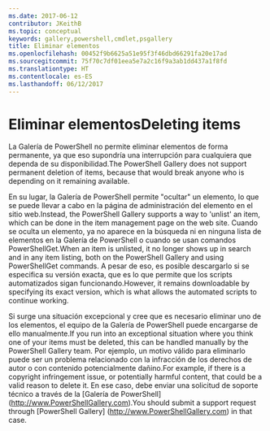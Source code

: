 ```yaml
---
ms.date: 2017-06-12
contributor: JKeithB
ms.topic: conceptual
keywords: gallery,powershell,cmdlet,psgallery
title: Eliminar elementos
ms.openlocfilehash: 00452f9b6625a51e95f3f46dbd66291fa20e17ad
ms.sourcegitcommit: 75f70c7df01eea5e7a2c16f9a3ab1dd437a1f8fd
ms.translationtype: HT
ms.contentlocale: es-ES
ms.lasthandoff: 06/12/2017
---
```

# <a name="deleting-items"></a><span data-ttu-id="a0df7-103">Eliminar elementos</span><span class="sxs-lookup"><span data-stu-id="a0df7-103">Deleting items</span></span>

<span data-ttu-id="a0df7-104">La Galería de PowerShell no permite eliminar elementos de forma permanente, ya que eso supondría una interrupción para cualquiera que dependa de su disponibilidad.</span><span class="sxs-lookup"><span data-stu-id="a0df7-104">The PowerShell Gallery does not support permanent deletion of items, because that would break anyone who is depending on it remaining available.</span></span>

<span data-ttu-id="a0df7-105">En su lugar, la Galería de PowerShell permite "ocultar" un elemento, lo que se puede llevar a cabo en la página de administración del elemento en el sitio web.</span><span class="sxs-lookup"><span data-stu-id="a0df7-105">Instead, the PowerShell Gallery supports a way to 'unlist' an item, which can be done in the item management page on the web site.</span></span> <span data-ttu-id="a0df7-106">Cuando se oculta un elemento, ya no aparece en la búsqueda ni en ninguna lista de elementos en la Galería de PowerShell o cuando se usan comandos PowerShellGet.</span><span class="sxs-lookup"><span data-stu-id="a0df7-106">When an item is unlisted, it no longer shows up in search and in any item listing, both on the PowerShell Gallery and using PowerShellGet commands.</span></span> <span data-ttu-id="a0df7-107">A pesar de eso, es posible descargarlo si se especifica su versión exacta, que es lo que permite que los scripts automatizados sigan funcionando.</span><span class="sxs-lookup"><span data-stu-id="a0df7-107">However, it remains downloadable by specifying its exact version, which is what allows the automated scripts to continue working.</span></span>

<span data-ttu-id="a0df7-108">Si surge una situación excepcional y cree que es necesario eliminar uno de los elementos, el equipo de la Galería de PowerShell puede encargarse de ello manualmente.</span><span class="sxs-lookup"><span data-stu-id="a0df7-108">If you run into an exceptional situation where you think one of your items must be deleted, this can be handled manually by the PowerShell Gallery team.</span></span> <span data-ttu-id="a0df7-109">Por ejemplo, un motivo válido para eliminarlo puede ser un problema relacionado con la infracción de los derechos de autor o con contenido potencialmente dañino.</span><span class="sxs-lookup"><span data-stu-id="a0df7-109">For example, if there is a copyright infringement issue, or potentially harmful content, that could be a valid reason to delete it.</span></span> <span data-ttu-id="a0df7-110">En ese caso, debe enviar una solicitud de soporte técnico a través de la [Galería de PowerShell] (http://www.PowerShellGallery.com).</span><span class="sxs-lookup"><span data-stu-id="a0df7-110">You should submit a support request through [PowerShell Gallery] (http://www.PowerShellGallery.com) in that case.</span></span>

